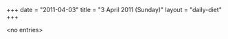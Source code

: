 +++
date = "2011-04-03"
title = "3 April 2011 (Sunday)"
layout = "daily-diet"
+++

<p>&lt;no entries&gt;</p>